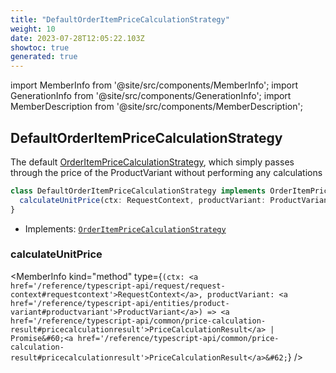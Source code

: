 ```yaml
---
title: "DefaultOrderItemPriceCalculationStrategy"
weight: 10
date: 2023-07-28T12:05:22.103Z
showtoc: true
generated: true
---
```

<!-- This file was generated from the Vendure source. Do not modify. Instead, re-run the "docs:build" script -->
import MemberInfo from '@site/src/components/MemberInfo';
import GenerationInfo from '@site/src/components/GenerationInfo';
import MemberDescription from '@site/src/components/MemberDescription';


## DefaultOrderItemPriceCalculationStrategy

<GenerationInfo sourceFile="packages/core/src/config/order/default-order-item-price-calculation-strategy.ts" sourceLine="14" packageName="@vendure/core" />

The default <a href='/reference/typescript-api/orders/order-item-price-calculation-strategy#orderitempricecalculationstrategy'>OrderItemPriceCalculationStrategy</a>, which simply passes through the price of
the ProductVariant without performing any calculations

```ts title="Signature"
class DefaultOrderItemPriceCalculationStrategy implements OrderItemPriceCalculationStrategy {
  calculateUnitPrice(ctx: RequestContext, productVariant: ProductVariant) => PriceCalculationResult | Promise<PriceCalculationResult>;
}
```
* Implements: <code><a href='/reference/typescript-api/orders/order-item-price-calculation-strategy#orderitempricecalculationstrategy'>OrderItemPriceCalculationStrategy</a></code>



<div className="members-wrapper">

### calculateUnitPrice

<MemberInfo kind="method" type={`(ctx: <a href='/reference/typescript-api/request/request-context#requestcontext'>RequestContext</a>, productVariant: <a href='/reference/typescript-api/entities/product-variant#productvariant'>ProductVariant</a>) => <a href='/reference/typescript-api/common/price-calculation-result#pricecalculationresult'>PriceCalculationResult</a> | Promise&#60;<a href='/reference/typescript-api/common/price-calculation-result#pricecalculationresult'>PriceCalculationResult</a>&#62;`}   />




</div>
